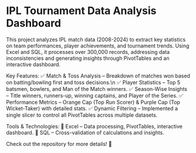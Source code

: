 # IPL Tournament Data Analysis Dashboard
This project analyzes IPL match data (2008-2024) to extract key statistics on team performances, player achievements, and tournament trends. Using Excel and SQL, it processes over 300,000 records, addressing data inconsistencies and generating insights through PivotTables and an interactive dashboard.

Key Features:
✅ Match & Toss Analysis – Breakdown of matches won based on batting/bowling first and toss decisions.\n
✅ Player Statistics – Top 5 batsmen, bowlers, and Man of the Match winners.
✅ Season-Wise Insights – Title winners, runners-up, winning captains, and Player of the Series.
✅ Performance Metrics – Orange Cap (Top Run Scorer) & Purple Cap (Top Wicket-Taker) with detailed stats.
✅ Dynamic Filtering – Implemented a single slicer to control all PivotTables across multiple datasets.

Tools & Technologies:
📌 Excel – Data processing, PivotTables, interactive dashboard.
📌 SQL – Cross-validation of calculations and insights.

Check out the repository for more details! 🚀
